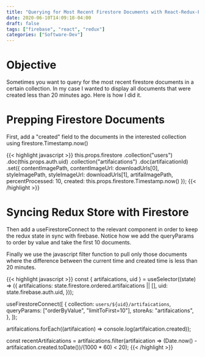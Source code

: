 ```yaml
---
title: "Querying for Most Recent Firestore Documents with React-Redux-Firebase"
date: 2020-06-10T14:09:18-04:00
draft: false
tags: ["firebase", "react", "redux"]
categories: ["Software-Dev"]
---
```


# Objective

Sometimes you want to query for the most recent firestore documents in a certain collection. In my case I wanted to display all documents that were created less than 20 minutes ago. Here is how I did it.

# Prepping Firestore Documents

First, add a "created" field to the documents in the interested collection using firestore.Timestamp.now()

{{< highlight javascript >}}
this.props.firestore
  .collection("users")
  .doc(this.props.auth.uid)
  .collection("artifaications")
  .doc(artifaicationId)
  .set({
    contentImagePath,
    contentImageUrl: downloadUrls[0],
    styleImagePath,
    styleImageUrl: downloadUrls[1],
    artifaiImagePath,
    percentProcessed: 10,
    created: this.props.firestore.Timestamp.now()
  });
{{< /highlight >}}

# Syncing Redux Store with Firestore

Then add a useFirestoreConnect to the relevant component in order to keep the redux state in sync with firebase. Notice how we add the queryParams to order by value and take the first 10 documents.

Finally we use the javascript filter function to pull only those documents where the difference between the current time and created time is less than 20 minutes.

{{< highlight javascript >}}
const { artifaications, uid } = useSelector((state) => ({
  artifaications: state.firestore.ordered.artifaications || [],
  uid: state.firebase.auth.uid,
}));

useFirestoreConnect([
  {
    collection: `users/${uid}/artifaications`,
    queryParams: ["orderByValue", "limitToFirst=10"],
    storeAs: "artifaications",
  },
]);

artifaications.forEach((artifaication) => console.log(artifaication.created));

const recentArtifaications = artifaications.filter(artifaication => (Date.now() - artifaication.created.toDate())/(1000 * 60) < 20);
{{< /highlight >}}
